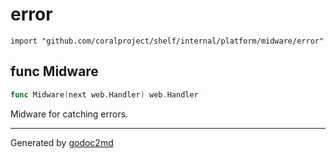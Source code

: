 
# error
    import "github.com/coralproject/shelf/internal/platform/midware/error"






## func Midware
``` go
func Midware(next web.Handler) web.Handler
```
Midware for catching errors.









- - -
Generated by [godoc2md](http://godoc.org/github.com/davecheney/godoc2md)